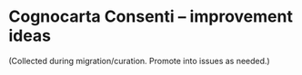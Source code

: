 # Cognocarta Consenti – improvement ideas
(Collected during migration/curation. Promote into issues as needed.)
